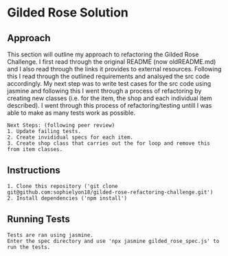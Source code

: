 # Gilded Rose Solution 


## Approach

This section will outline my approach to refactoring the Gilded Rose Challenge. I first read through the original README (now oldREADME.md) and I also read through the links it provides to external resources. Following this I read through the outlined requirements and analsyed the src code accordingly.
My next step was to write test cases for the src code using jasmine and following this I went through a process of refactoring by creating new classes (i.e. for the item, the shop and each individual item described). I went through this process of refactoring/testing untill I was able to make as many tests work as possible.

```
Next Steps: (following peer review)
1. Update failing tests.
2. Create invididual specs for each item.
3. Create shop class that carries out the for loop and remove this from item classes.
```

## Instructions

```
1. Clone this repository ('git clone git@github.com:sophielyon18/gilded-rose-refactoring-challenge.git')
2. Install dependencies ('npm install')
```

## Running Tests

```
Tests are ran using jasmine.
Enter the spec directory and use 'npx jasmine gilded_rose_spec.js' to run the tests.
```
